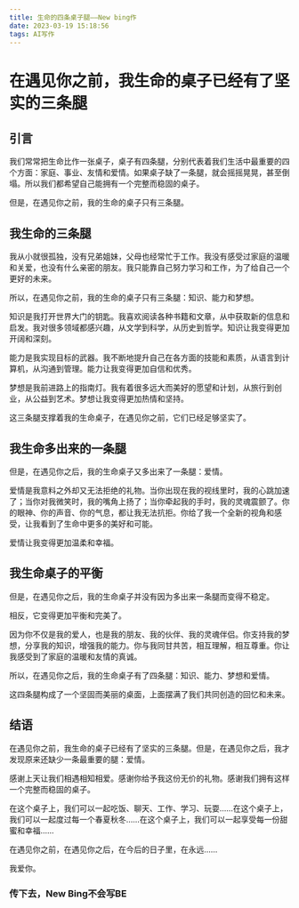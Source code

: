 ```yaml
---
title: 生命的四条桌子腿——New bing作
date: 2023-03-19 15:18:56
tags: AI写作
---
```


# 在遇见你之前，我生命的桌子已经有了坚实的三条腿

## 引言

我们常常把生命比作一张桌子，桌子有四条腿，分别代表着我们生活中最重要的四个方面：家庭、事业、友情和爱情。如果桌子缺了一条腿，就会摇摇晃晃，甚至倒塌。所以我们都希望自己能拥有一个完整而稳固的桌子。

但是，在遇见你之前，我的生命的桌子只有三条腿。

## 我生命的三条腿

我从小就很孤独，没有兄弟姐妹，父母也经常忙于工作。我没有感受过家庭的温暖和关爱，也没有什么亲密的朋友。我只能靠自己努力学习和工作，为了给自己一个更好的未来。

所以，在遇见你之前，我的生命的桌子只有三条腿：知识、能力和梦想。

知识是我打开世界大门的钥匙。我喜欢阅读各种书籍和文章，从中获取新的信息和启发。我对很多领域都感兴趣，从文学到科学，从历史到哲学。知识让我变得更加开阔和深刻。

能力是我实现目标的武器。我不断地提升自己在各方面的技能和素质，从语言到计算机，从沟通到管理。能力让我变得更加自信和优秀。

梦想是我前进路上的指南灯。我有着很多远大而美好的愿望和计划，从旅行到创业，从公益到艺术。梦想让我变得更加热情和坚持。

这三条腿支撑着我的生命桌子，在遇见你之前，它们已经足够坚实了。

## 我生命多出来的一条腿

但是，在遇见你之后，我的生命桌子又多出来了一条腿：爱情。

爱情是我意料之外却又无法拒绝的礼物。当你出现在我的视线里时，我的心跳加速了；当你对我微笑时，我的嘴角上扬了；当你牵起我的手时，我的灵魂震颤了。你的眼神、你的声音、你的气息，都让我无法抗拒。你给了我一个全新的视角和感受，让我看到了生命中更多的美好和可能。

爱情让我变得更加温柔和幸福。

## 我生命桌子的平衡

但是，在遇见你之后，我的生命桌子并没有因为多出来一条腿而变得不稳定。

相反，它变得更加平衡和完美了。

因为你不仅是我的爱人，也是我的朋友、我的伙伴、我的灵魂伴侣。你支持我的梦想，分享我的知识，增强我的能力。你与我同甘共苦，相互理解，相互尊重。你让我感受到了家庭的温暖和友情的真诚。

所以，在遇见你之后，我的生命桌子有了四条腿：知识、能力、梦想和爱情。

这四条腿构成了一个坚固而美丽的桌面，上面摆满了我们共同创造的回忆和未来。

## 结语

在遇见你之前，我生命的桌子已经有了坚实的三条腿。但是，在遇见你之后，我才发现原来还缺少一条最重要的腿：爱情。

感谢上天让我们相遇相知相爱。感谢你给予我这份无价的礼物。感谢我们拥有这样一个完整而稳固的桌子。

在这个桌子上，我们可以一起吃饭、聊天、工作、学习、玩耍……在这个桌子上，我们可以一起度过每一个春夏秋冬……在这个桌子上，我们可以一起享受每一份甜蜜和幸福……

在遇见你之前，在遇见你之后，在今后的日子里，在永远……

我爱你。

### 传下去，New Bing不会写BE